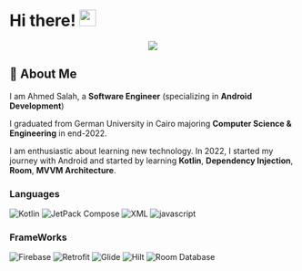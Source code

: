 # Hi there! <img src="https://media.giphy.com/media/hvRJCLFzcasrR4ia7z/giphy.gif" width="29px" height="29px">
<p align="center">
  <a href="https://github.com/DenverCoder1/readme-typing-svg"><img src="https://readme-typing-svg.herokuapp.com/?lines=Software Android%20Engineer;Always%20learning%20new%20things&font=Fira%20Code&center=true&width=440&height=45&color=f75c7e&vCenter=true&size=22"></a>
</p> 

## 🚀 About Me

I am Ahmed Salah, a **Software Engineer** (specializing in **Android Development**) 

I graduated from German University in Cairo   majoring **Computer Science & Engineering** in end-2022.

I am enthusiastic about learning new technology. In 2022, I started my journey with Android and started by learning **Kotlin**, **Dependency Injection**, **Room**, **MVVM Architecture**.


### Languages

![Kotlin](https://img.shields.io/badge/Kotlin-3178C6?style=for-the-badge&logo=kotlin&logoColor=white)
![JetPack Compose](https://img.shields.io/badge/jetpack%20compose-3776AB?style=for-the-badge&logo=jetpackcompose&logoColor=white)
![XML](https://img.shields.io/badge/xml-3178C6?style=for-the-badge&logo=xml&logoColor=white)
![javascript](https://img.shields.io/badge/JavaScript-323330?style=for-the-badge&logo=javascript&logoColor=F7DF1E)


### FrameWorks

![Firebase](https://img.shields.io/badge/firebase-3776AB?style=for-the-badge&logo=firebase&logoColor=white)
![Retrofit](https://img.shields.io/badge/Retrofit-3776AB?style=for-the-badge&logo=retrofit&logoColor=white)
![Glide](https://img.shields.io/badge/glide-3776AB?style=for-the-badge&logo=glide&logoColor=white)
![Hilt](https://img.shields.io/badge/hilt-3776AB?style=for-the-badge&logo=hilt&logoColor=white)
![Room Database](https://img.shields.io/badge/room%20database-3776AB?style=for-the-badge&logo=room%20database&logoColor=white)
